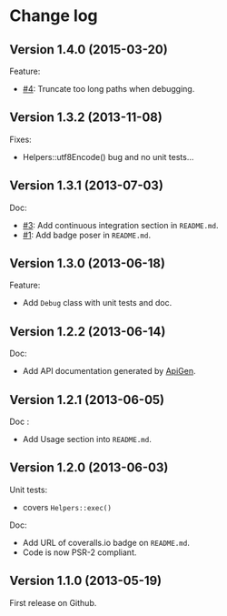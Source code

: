 Change log
==========

## Version 1.4.0 (2015-03-20)

Feature:

  - [#4](https://github.com/geoffroy-aubry/Helpers/issues/4): Truncate too long paths when debugging.

## Version 1.3.2 (2013-11-08)

Fixes:

  - Helpers::utf8Encode() bug and no unit tests…

## Version 1.3.1 (2013-07-03)

Doc:

  - [#3](https://github.com/geoffroy-aubry/Helpers/issues/3): Add continuous integration section in `README.md`.
  - [#1](https://github.com/geoffroy-aubry/Helpers/issues/1): Add badge poser in `README.md`.

## Version 1.3.0 (2013-06-18)

Feature:

  - Add `Debug` class with unit tests and doc.

## Version 1.2.2 (2013-06-14)

Doc:

  - Add API documentation generated by [ApiGen](http://apigen.org/).

## Version 1.2.1 (2013-06-05)

Doc :

  - Add Usage section into `README.md`.

## Version 1.2.0 (2013-06-03)

Unit tests:

  - covers `Helpers::exec()`

Doc:

  - Add URL of coveralls.io badge on `README.md`.
  - Code is now PSR-2 compliant.

## Version 1.1.0 (2013-05-19)

First release on Github.
